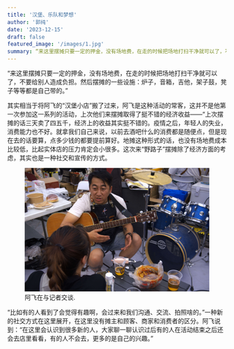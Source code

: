 ```yaml
---
title: '汉堡、乐队和梦想'
author: '郭纯'
date: '2023-12-15'
draft: false
featured_image: '/images/1.jpg'
summary: “来这里摆摊只要一定的押金，没有场地费，在走的时候把场地打扫干净就可以了，不要给别人造成负担。然后摆摊的一些设施：炉子，音箱，吉他，架子鼓，凳子等等都是自己带的。”
---
```


“来这里摆摊只要一定的押金，没有场地费，在走的时候把场地打扫干净就可以了，不要给别人造成负担。然后摆摊的一些设施：炉子，音箱，吉他，架子鼓，凳子等等都是自己带的。”

其实相当于将阿飞的“汉堡小店”搬了过来，阿飞是这种活动的常客，这并不是他第一次参加这一系列的活动，上次他们来摆摊取得了挺不错的经济收益——“上次摆摊的话三天卖了四五千，经济上的收益其实挺不错的。疫情之后，年轻人的失业，消费能力也不好。就拿我们自己来说，以前去酒吧什么的消费都是随便点，但是现在去的话要算，点多少钱的都要提前算好。地摊这种形式的话，也没有场地费成本比较低，比起实体店的压力肯定会小很多。这次来“野路子”摆摊除了经济方面的考虑，其实也是一种社交和宣传的方式。

<figure>
    <img src="/images/1.2.jpg"
         alt="Albuquerque, New Mexico">
    <figcaption>阿飞在与记者交谈.</figcaption>
</figure>


“比如有的人看到了会觉得有趣啊，会过来和我们沟通、交流、拍照啥的。”一种新的社交方式在这里展开，在这里没有摊主和顾客、商家和消费者的区分。阿飞说到：“在这里会认识到很多新的人，大家聊一聊认识过后有的人在活动结束之后还会去店里看看，有的人不会去，更多的是自己的兴趣。”

